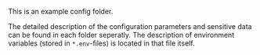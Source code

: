 This is an example config folder.

The detailed description of the configuration parameters and sensitive data can be found in each folder seperatly. The description of environment variables (stored in `*.env`-files) is located in that file itself.

